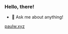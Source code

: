### Hello, there!



<!-- On hiatus. I am busy with school work.
- 🔭 I’m currently working on a [Z80](https://en.wikipedia.org/wiki/Zilog_Z80) disassembler as a personal project.
- 🌱 I’m currently learning the ARM computer architecture.
-->
- 💬 Ask me about anything!

<!--
- 👯 I’m looking to collaborate on 
- 🤔 I’m looking for help with ...
- 📫 How to reach me: ...
- ⚡ Fun fact: ...
-->


[paulw.xyz](https://paulw.xyz)
